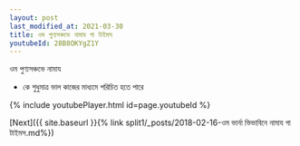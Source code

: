 ```yaml
---
layout: post
last_modified_at: 2021-03-30
title: ওম পুণ্যসঞ্চভে নামায গা টাইমস
youtubeId: 28B8OKYgZ1Y
---
```

 
 
 ওম পুণ্যসঞ্চভে নামায  
 
 -  কে শুধুমাত্র ভাল কাজের মাধ্যমে পরিচিত হতে পারে 
 
  
 
  
 
 
 
 
 
 


{% include youtubePlayer.html id=page.youtubeId %}
 
[Next]({{ site.baseurl }}{% link  split1/_posts/2018-02-16-ওম ভার্না ভিভাবিনে নামায গা টাইমস.md%})
 
